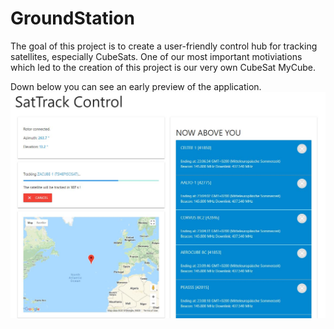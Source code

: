 # GroundStation

The goal of this project is to create a user-friendly control hub for tracking satellites, especially CubeSats. One of our most important motiviations which led to the creation of this project is our very own CubeSat MyCube.

Down below you can see an early preview of the application.
![alt text](https://github.com/maxvwolff/GroundStation/blob/master/img/preview.JPG "Preview of the application")
